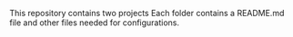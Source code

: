 This repository contains two projects
 Each folder contains a README.md file and other files needed for configurations.
